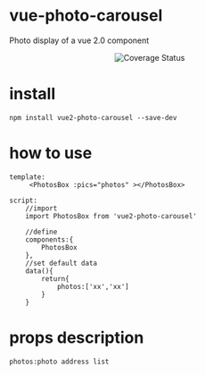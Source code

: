 # vue-photo-carousel
Photo display of a vue 2.0 component
<p align="center">


<img src="https://github.com/leepyng/vue2-photo-carousel/blob/master/git/img.gif" alt="Coverage Status">


</p>

# install
	
	npm install vue2-photo-carousel --save-dev
	

# how to use
	template:
		 <PhotosBox :pics="photos" ></PhotosBox>
	
	script:
		//import
		import PhotosBox from 'vue2-photo-carousel'
		
		//define
		components:{
			PhotosBox
		},
		//set default data
		data(){
			return{
				photos:['xx','xx']
			}
		}
		
	
# props description
	photos:photo address list


